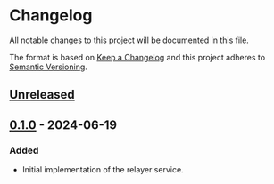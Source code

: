 # Changelog
All notable changes to this project will be documented in this file.

The format is based on [Keep a Changelog](https://keepachangelog.com/en/1.0.0/)
and this project adheres to [Semantic Versioning](https://semver.org/spec/v2.0.0.html).

## [Unreleased]

## [0.1.0] - 2024-06-19
### Added
- Initial implementation of the relayer service.


[Unreleased]: https://github.com/Catalyze-Software/relayer/compare/v0.1.0...HEAD
[0.1.0]: https://github.com/Catalyze-Software/relayer/releases/tag/v0.1.0
